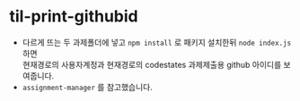 # til-print-githubid
- 다르게 뜨는 두 과제폴더에 넣고 `npm install` 로 패키지 설치한뒤 `node index.js` 하면  
현재경로의 사용자계정과 현재경로의 codestates 과제제출용 github 아이디를 보여줍니다.
- `assignment-manager` 를 참고했습니다.
